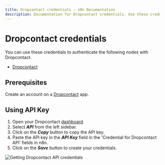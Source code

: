```yaml
---
title: Dropcontact credentials - n8n Documentation
description: Documentation for Dropcontact credentials. Use these credentials to authenticate Dropcontact in n8n, a workflow automation platform.
---
```


# Dropcontact credentials

You can use these credentials to authenticate the following nodes with Dropcontact.

- [Dropcontact](/integrations/builtin/app-nodes/n8n-nodes-base.dropcontact/)

## Prerequisites

Create an account on a [Dropcontact](https://www.dropcontact.com/) app.

## Using API Key

1. Open your Dropcontact [dashboard](https://app.dropcontact.io/app/).
2. Select ***API*** from the left sidebar. 
3. Click on the ***Copy*** button to copy the API key.
4. Paste the API key in the ***API Key*** field in the 'Credential for Dropcontact API' fields in n8n.
5. Click on the ***Save*** button to create your credentials.

![Getting Dropcontact API credentials](/_images/integrations/builtin/credentials/dropcontact/apikeydropcontact.png)

